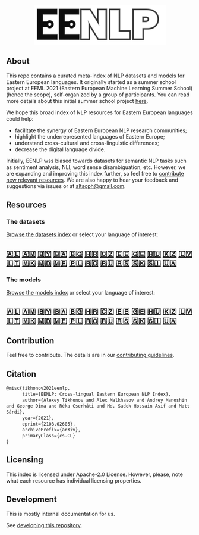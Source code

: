 <p align="center">
    <img width="357" src="docs/images/EENLP-logo.png">
</p>

## About

This repo contains a curated meta-index of NLP datasets and models for Eastern European languages. It originally started as a summer school project at EEML 2021 (Eastern European Machine Learning Summer School) (hence the scope), self-organized by a group of participants. You can read more details about this initial summer school project [here](https://github.com/altsoph/EENLP/blob/main/REPORT.md). 

We hope this broad index of NLP resources for Eastern European languages could help:
* facilitate the synergy of Eastern European NLP research communities;
* highlight the underrepresented languages of Eastern Europe;
* understand cross-cultural and cross-linguistic differences;
* decrease the digital language divide.

Initially, EENLP wss biased towards datasets for semantic NLP tasks such as sentiment analysis, NLI, word sense disambiguation, etc.
However, we are expanding and improving this index further, so feel free to [contribute new relevant resources](CONTRIBUTING.md). 
We are also happy to hear your feedback and suggestions via issues or at altsoph@gmail.com.


## Resources

### The datasets
[Browse the datasets index](docs/datasets.md) or select your language of interest:

## <a title='Albanian' href='docs/datasets.md#albania-albanian'>:albania:</a> <a title='Armenian' href='docs/datasets.md#armenia-armenian'>:armenia:</a> <a title='Belarusian' href='docs/datasets.md#belarus-belarusian'>:belarus:</a> <a title='Bosnian' href='docs/datasets.md#bosnia_herzegovina-bosnian'>:bosnia_herzegovina:</a> <a title='Bulgarian' href='docs/datasets.md#bulgaria-bulgarian'>:bulgaria:</a> <a title='Croatian' href='docs/datasets.md#croatia-croatian'>:croatia:</a> <a title='Czech' href='docs/datasets.md#czech_republic-czech'>:czech_republic:</a> <a title='Estonian' href='docs/datasets.md#estonia-estonian'>:estonia:</a> <a title='Georgian' href='docs/datasets.md#georgia-georgian'>:georgia:</a> <a title='Hungarian' href='docs/datasets.md#hungary-hungarian'>:hungary:</a> <a title='Kazakh' href='docs/datasets.md#kazakhstan-kazakh'>:kazakhstan:</a> <a title='Latvian' href='docs/datasets.md#latvia-latvian'>:latvia:</a> <a title='Lithuanian' href='docs/datasets.md#lithuania-lithuanian'>:lithuania:</a> <a title='Macedonian' href='docs/datasets.md#macedonia-macedonian'>:macedonia:</a> <a title='Moldovan' href='docs/datasets.md#moldova-moldovan'>:moldova:</a> <a title='Montenegrin' href='docs/datasets.md#montenegro-montenegrin'>:montenegro:</a> <a title='Polish' href='docs/datasets.md#poland-polish'>:poland:</a> <a title='Romanian' href='docs/datasets.md#romania-romanian'>:romania:</a> <a title='Russian' href='docs/datasets.md#ru-russian'>:ru:</a> <a title='Serbian' href='docs/datasets.md#serbia-serbian'>:serbia:</a> <a title='Slovakian' href='docs/datasets.md#slovakia-slovakian'>:slovakia:</a> <a title='Slovenian' href='docs/datasets.md#slovenia-slovenian'>:slovenia:</a> <a title='Ukrainian' href='docs/datasets.md#ukraine-ukrainian'>:ukraine:</a>

### The models
[Browse the models index](docs/models.md) or select your language of interest:

## <a title='Albanian' href='docs/models.md#albania-albanian'>:albania:</a> <a title='Armenian' href='docs/models.md#armenia-armenian'>:armenia:</a> <a title='Belarusian' href='docs/models.md#belarus-belarusian'>:belarus:</a> <a title='Bosnian' href='docs/models.md#bosnia_herzegovina-bosnian'>:bosnia_herzegovina:</a> <a title='Bulgarian' href='docs/models.md#bulgaria-bulgarian'>:bulgaria:</a> <a title='Croatian' href='docs/models.md#croatia-croatian'>:croatia:</a> <a title='Czech' href='docs/models.md#czech_republic-czech'>:czech_republic:</a> <a title='Estonian' href='docs/models.md#estonia-estonian'>:estonia:</a> <a title='Georgian' href='docs/models.md#georgia-georgian'>:georgia:</a> <a title='Hungarian' href='docs/models.md#hungary-hungarian'>:hungary:</a> <a title='Kazakh' href='docs/models.md#kazakhstan-kazakh'>:kazakhstan:</a> <a title='Latvian' href='docs/models.md#latvia-latvian'>:latvia:</a> <a title='Lithuanian' href='docs/models.md#lithuania-lithuanian'>:lithuania:</a> <a title='Macedonian' href='docs/models.md#macedonia-macedonian'>:macedonia:</a> <a title='Moldovan' href='docs/models.md#moldova-moldovan'>:moldova:</a> <a title='Montenegrin' href='docs/models.md#montenegro-montenegrin'>:montenegro:</a> <a title='Polish' href='docs/models.md#poland-polish'>:poland:</a> <a title='Romanian' href='docs/models.md#romania-romanian'>:romania:</a> <a title='Russian' href='docs/models.md#ru-russian'>:ru:</a> <a title='Serbian' href='docs/models.md#serbia-serbian'>:serbia:</a> <a title='Slovakian' href='docs/models.md#slovakia-slovakian'>:slovakia:</a> <a title='Slovenian' href='docs/models.md#slovenia-slovenian'>:slovenia:</a> <a title='Ukrainian' href='docs/models.md#ukraine-ukrainian'>:ukraine:</a>

## Contribution

Feel free to contribute. The details are in our [contributing guidelines](CONTRIBUTING.md).

## Citation

```
@misc{tikhonov2021eenlp,
      title={EENLP: Cross-lingual Eastern European NLP Index}, 
      author={Alexey Tikhonov and Alex Malkhasov and Andrey Manoshin and George Dima and Réka Cserháti and Md. Sadek Hossain Asif and Matt Sárdi},
      year={2021},
      eprint={2108.02605},
      archivePrefix={arXiv},
      primaryClass={cs.CL}
}
```
## Licensing

This index is licensed under Apache-2.0 License. However, please, note what each resource has individual licensing properties.

## Development

This is mostly internal documentation for us.

See [developing this repository](docs/developer.md).
